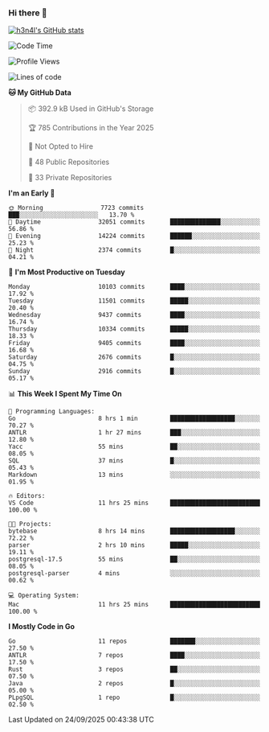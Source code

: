 ### Hi there 👋

[![h3n4l's GitHub stats](https://github-readme-stats.vercel.app/api?username=h3n4l&count_private=true&show_icons=true&theme=radical)](https://github.com/h3n4l/github-readme-stats)

<!--START_SECTION:waka-->
![Code Time](http://img.shields.io/badge/Code%20Time-2%2C307%20hrs%2054%20mins-blue)

![Profile Views](http://img.shields.io/badge/Profile%20Views-0-blue)

![Lines of code](https://img.shields.io/badge/From%20Hello%20World%20I%27ve%20Written-21.7%20million%20lines%20of%20code-blue)

**🐱 My GitHub Data** 

> 📦 392.9 kB Used in GitHub's Storage 
 > 
> 🏆 785 Contributions in the Year 2025
 > 
> 🚫 Not Opted to Hire
 > 
> 📜 48 Public Repositories 
 > 
> 🔑 33 Private Repositories 
 > 
**I'm an Early 🐤** 

```text
🌞 Morning                7723 commits        ███░░░░░░░░░░░░░░░░░░░░░░   13.70 % 
🌆 Daytime                32051 commits       ██████████████░░░░░░░░░░░   56.86 % 
🌃 Evening                14224 commits       ██████░░░░░░░░░░░░░░░░░░░   25.23 % 
🌙 Night                  2374 commits        █░░░░░░░░░░░░░░░░░░░░░░░░   04.21 % 
```
📅 **I'm Most Productive on Tuesday** 

```text
Monday                   10103 commits       ████░░░░░░░░░░░░░░░░░░░░░   17.92 % 
Tuesday                  11501 commits       █████░░░░░░░░░░░░░░░░░░░░   20.40 % 
Wednesday                9437 commits        ████░░░░░░░░░░░░░░░░░░░░░   16.74 % 
Thursday                 10334 commits       █████░░░░░░░░░░░░░░░░░░░░   18.33 % 
Friday                   9405 commits        ████░░░░░░░░░░░░░░░░░░░░░   16.68 % 
Saturday                 2676 commits        █░░░░░░░░░░░░░░░░░░░░░░░░   04.75 % 
Sunday                   2916 commits        █░░░░░░░░░░░░░░░░░░░░░░░░   05.17 % 
```


📊 **This Week I Spent My Time On** 

```text
💬 Programming Languages: 
Go                       8 hrs 1 min         ██████████████████░░░░░░░   70.27 % 
ANTLR                    1 hr 27 mins        ███░░░░░░░░░░░░░░░░░░░░░░   12.80 % 
Yacc                     55 mins             ██░░░░░░░░░░░░░░░░░░░░░░░   08.05 % 
SQL                      37 mins             █░░░░░░░░░░░░░░░░░░░░░░░░   05.43 % 
Markdown                 13 mins             ░░░░░░░░░░░░░░░░░░░░░░░░░   01.95 % 

🔥 Editors: 
VS Code                  11 hrs 25 mins      █████████████████████████   100.00 % 

🐱‍💻 Projects: 
bytebase                 8 hrs 14 mins       ██████████████████░░░░░░░   72.22 % 
parser                   2 hrs 10 mins       █████░░░░░░░░░░░░░░░░░░░░   19.11 % 
postgresql-17.5          55 mins             ██░░░░░░░░░░░░░░░░░░░░░░░   08.05 % 
postgresql-parser        4 mins              ░░░░░░░░░░░░░░░░░░░░░░░░░   00.62 % 

💻 Operating System: 
Mac                      11 hrs 25 mins      █████████████████████████   100.00 % 
```

**I Mostly Code in Go** 

```text
Go                       11 repos            ███████░░░░░░░░░░░░░░░░░░   27.50 % 
ANTLR                    7 repos             ████░░░░░░░░░░░░░░░░░░░░░   17.50 % 
Rust                     3 repos             ██░░░░░░░░░░░░░░░░░░░░░░░   07.50 % 
Java                     2 repos             █░░░░░░░░░░░░░░░░░░░░░░░░   05.00 % 
PLpgSQL                  1 repo              █░░░░░░░░░░░░░░░░░░░░░░░░   02.50 % 
```




 Last Updated on 24/09/2025 00:43:38 UTC
<!--END_SECTION:waka-->

